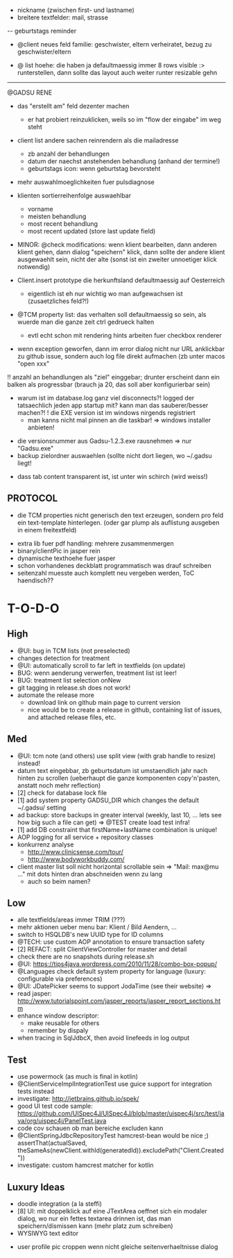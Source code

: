 


- nickname (zwischen first- und lastname)
- breitere textfelder: mail, strasse

-- geburtstags reminder
- @client neues feld familie: geschwister, eltern verheiratet, bezug zu geschwister/eltern

* @ list hoehe: die haben ja defaultmaessig immer 8 rows visible :> runterstellen, dann sollte das layout auch weiter runter resizable gehn

------------------------------------------------------------

@GADSU RENE

- das "erstellt am" feld dezenter machen
	* er hat probiert reinzuklicken, weils so im "flow der eingabe" im weg steht
- client list andere sachen reinrendern als die mailadresse
	* zb anzahl der behandlungen
	* datum der naechst anstehenden behandlung (anhand der termine!)
	* geburtstags icon: wenn geburtstag bevorsteht
- mehr auswahlmoeglichkeiten fuer pulsdiagnose
- klienten sortierreihenfolge auswaehlbar
	* vorname
	* meisten behandlung
	* most recent behandlung
	* most recent updated (store last update field)
- MINOR: @check modifications: wenn klient bearbeiten, dann anderen klient gehen, dann dialog "speichern" klick, dann sollte der andere klient ausgewaehlt sein, nicht der alte (sonst ist ein zweiter unnoetiger klick notwendig)
- Client.insert prototype die herkunftsland defaultmaessig auf Oesterreich
	* eigentlich ist eh nur wichtig wo man aufgewachsen ist (zusaetzliches feld?!)

- @TCM property list: das verhalten soll defaultmaessig so sein, als wuerde man die ganze zeit ctrl gedrueck halten
	- evtl echt schon mit rendering hints arbeiten fuer checkbox renderer
- wenn exception geworfen, dann im error dialog nicht nur URL anklickbar zu github issue, sondern auch log file direkt aufmachen (zb unter macos "open xxx"

!! anzahl an behandlungen als "ziel" einggebar; drunter erscheint dann ein balken als progressbar (brauch ja 20, das soll aber konfigurierbar sein)

- warum ist im database.log ganz viel disconnects?! logged der tatsaechlich jeden app startup mit? kann man das sauberer/besser machen?!
! die EXE version ist im windows nirgends registriert
	* man kanns nicht mal pinnen an die taskbar!
	=> windows installer anbieten!
* die versionsnummer aus Gadsu-1.2.3.exe rausnehmen => nur "Gadsu.exe"
* backup zielordner auswaehlen (sollte nicht dort liegen, wo ~/.gadsu liegt!
- dass tab content transparent ist, ist unter win schirch (wird weiss!)

PROTOCOL
------------------------------------------------------------
* die TCM properties nicht generisch den text erzeugen, sondern pro feld ein text-template hinterlegen. (oder gar plump als auflistung ausgeben in einem freitextfeld)
- extra lib fuer pdf handling: mehrere zusammenmergen
- binary/clientPic in jasper rein
- dynamische texthoehe fuer jasper
- schon vorhandenes deckblatt programmatisch was drauf schreiben
- seitenzahl muesste auch komplett neu vergeben werden, ToC haendisch??
 
 
T-O-D-O
============================================================

High
------------------------------------------------------------
* @UI: bug in TCM lists (not preselected)
* changes detection for treatment
* @UI: automatically scroll to far left in textfields (on update)
* BUG: wenn aenderung verwerfen, treatment list ist leer!
* BUG: treatment list selection onNew
* git tagging in release.sh does not work!
* automate the release more
  * download link on github main page to current version
  * nice would be to create a release in github, containing list of issues, and attached release files, etc.

Med
------------------------------------------------------------
* @UI: tcm note (and others) use split view (with grab handle to resize) instead!
* datum text eingebbar, zb geburtsdatum ist umstaendlich jahr nach hinten zu scrollen (ueberhaupt die ganze komponenten copy'n'pasten, anstatt noch mehr reflection)
* [2] check for database lock file
* [1] add system property GADSU_DIR which changes the default ~/.gadsu/ setting
* ad backup: store backups in greater interval (weekly, last 10, ... lets see how big such a file can get) => @TEST create load test infra!
* [1] add DB constraint that firstName+lastName combination is unique!
* AOP logging for all service + repository classes
* konkurrenz analyse
  * http://www.clinicsense.com/tour/
  * http://www.bodyworkbuddy.com/
* client master list soll nicht horizontal scrollable sein => "Mail: max@mu ..." mit dots hinten dran abschneiden wenn zu lang
   - auch so beim namen?

Low
------------------------------------------------------------
* alle textfields/areas immer TRIM (???)
* mehr aktionen ueber menu bar: Klient / Bild Aendern, ...
* switch to HSQLDB's new UUID type for ID columns
* @TECH: use custom AOP annotation to ensure transaction safety
* [2] REFACT: split ClientViewController for master and detail
* check there are no snapshots during release.sh
* @UI: https://tips4java.wordpress.com/2010/11/28/combo-box-popup/
* @Languages check default system property for language (luxury: configurable via preferences)
* @UI: JDatePicker seems to support JodaTime (see their website) => 
* read jasper: http://www.tutorialspoint.com/jasper_reports/jasper_report_sections.htm
* enhance window descriptor:
  * make reusable for others
  * remember by dispaly
* when tracing in SqlJdbcX, then avoid linefeeds in log output

Test
------------------------------------------------------------
* use powermock (as much is final in kotlin)
* @ClientServiceImplIntegrationTest use guice support for integration tests instead
* investigate: http://jetbrains.github.io/spek/
* good UI test code sample: https://github.com/UISpec4J/UISpec4J/blob/master/uispec4j/src/test/java/org/uispec4j/PanelTest.java
* code cov schauen ob man bereiche excluden kann
* @ClientSpringJdbcRepositoryTest hamcrest-bean would be nice ;) assertThat(actualSaved, theSameAs(newClient.withId(generatedId)).excludePath("Client.Created"))
* investigate: custom hamcrest matcher for kotlin

Luxury Ideas
------------------------------------------------------------
* doodle integration (a la steffi)
* [8] UI: mit doppelklick auf eine JTextArea oeffnet sich ein modaler dialog, wo nur ein fettes textarea drinnen ist, das man speichern/dismissen kann (mehr platz zum schreiben)
* WYSIWYG text editor
- user profile pic croppen wenn nicht gleiche seitenverhaeltnisse dialog
